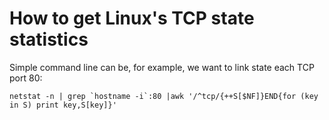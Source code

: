 # How to get Linux's TCP state statistics

Simple command line can be, for example, we want to link state each TCP port 80:

```
netstat -n | grep `hostname -i`:80 |awk '/^tcp/{++S[$NF]}END{for (key in S) print key,S[key]}'
```
